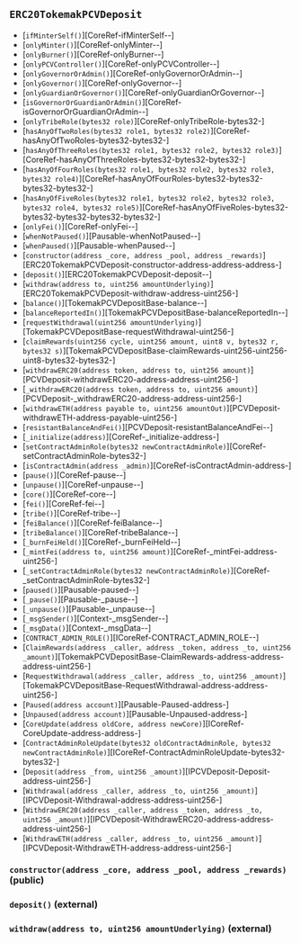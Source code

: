 ## <span id="ERC20TokemakPCVDeposit"></span> `ERC20TokemakPCVDeposit`



- [`ifMinterSelf()`][CoreRef-ifMinterSelf--]
- [`onlyMinter()`][CoreRef-onlyMinter--]
- [`onlyBurner()`][CoreRef-onlyBurner--]
- [`onlyPCVController()`][CoreRef-onlyPCVController--]
- [`onlyGovernorOrAdmin()`][CoreRef-onlyGovernorOrAdmin--]
- [`onlyGovernor()`][CoreRef-onlyGovernor--]
- [`onlyGuardianOrGovernor()`][CoreRef-onlyGuardianOrGovernor--]
- [`isGovernorOrGuardianOrAdmin()`][CoreRef-isGovernorOrGuardianOrAdmin--]
- [`onlyTribeRole(bytes32 role)`][CoreRef-onlyTribeRole-bytes32-]
- [`hasAnyOfTwoRoles(bytes32 role1, bytes32 role2)`][CoreRef-hasAnyOfTwoRoles-bytes32-bytes32-]
- [`hasAnyOfThreeRoles(bytes32 role1, bytes32 role2, bytes32 role3)`][CoreRef-hasAnyOfThreeRoles-bytes32-bytes32-bytes32-]
- [`hasAnyOfFourRoles(bytes32 role1, bytes32 role2, bytes32 role3, bytes32 role4)`][CoreRef-hasAnyOfFourRoles-bytes32-bytes32-bytes32-bytes32-]
- [`hasAnyOfFiveRoles(bytes32 role1, bytes32 role2, bytes32 role3, bytes32 role4, bytes32 role5)`][CoreRef-hasAnyOfFiveRoles-bytes32-bytes32-bytes32-bytes32-bytes32-]
- [`onlyFei()`][CoreRef-onlyFei--]
- [`whenNotPaused()`][Pausable-whenNotPaused--]
- [`whenPaused()`][Pausable-whenPaused--]
- [`constructor(address _core, address _pool, address _rewards)`][ERC20TokemakPCVDeposit-constructor-address-address-address-]
- [`deposit()`][ERC20TokemakPCVDeposit-deposit--]
- [`withdraw(address to, uint256 amountUnderlying)`][ERC20TokemakPCVDeposit-withdraw-address-uint256-]
- [`balance()`][TokemakPCVDepositBase-balance--]
- [`balanceReportedIn()`][TokemakPCVDepositBase-balanceReportedIn--]
- [`requestWithdrawal(uint256 amountUnderlying)`][TokemakPCVDepositBase-requestWithdrawal-uint256-]
- [`claimRewards(uint256 cycle, uint256 amount, uint8 v, bytes32 r, bytes32 s)`][TokemakPCVDepositBase-claimRewards-uint256-uint256-uint8-bytes32-bytes32-]
- [`withdrawERC20(address token, address to, uint256 amount)`][PCVDeposit-withdrawERC20-address-address-uint256-]
- [`_withdrawERC20(address token, address to, uint256 amount)`][PCVDeposit-_withdrawERC20-address-address-uint256-]
- [`withdrawETH(address payable to, uint256 amountOut)`][PCVDeposit-withdrawETH-address-payable-uint256-]
- [`resistantBalanceAndFei()`][PCVDeposit-resistantBalanceAndFei--]
- [`_initialize(address)`][CoreRef-_initialize-address-]
- [`setContractAdminRole(bytes32 newContractAdminRole)`][CoreRef-setContractAdminRole-bytes32-]
- [`isContractAdmin(address _admin)`][CoreRef-isContractAdmin-address-]
- [`pause()`][CoreRef-pause--]
- [`unpause()`][CoreRef-unpause--]
- [`core()`][CoreRef-core--]
- [`fei()`][CoreRef-fei--]
- [`tribe()`][CoreRef-tribe--]
- [`feiBalance()`][CoreRef-feiBalance--]
- [`tribeBalance()`][CoreRef-tribeBalance--]
- [`_burnFeiHeld()`][CoreRef-_burnFeiHeld--]
- [`_mintFei(address to, uint256 amount)`][CoreRef-_mintFei-address-uint256-]
- [`_setContractAdminRole(bytes32 newContractAdminRole)`][CoreRef-_setContractAdminRole-bytes32-]
- [`paused()`][Pausable-paused--]
- [`_pause()`][Pausable-_pause--]
- [`_unpause()`][Pausable-_unpause--]
- [`_msgSender()`][Context-_msgSender--]
- [`_msgData()`][Context-_msgData--]
- [`CONTRACT_ADMIN_ROLE()`][ICoreRef-CONTRACT_ADMIN_ROLE--]
- [`ClaimRewards(address _caller, address _token, address _to, uint256 _amount)`][TokemakPCVDepositBase-ClaimRewards-address-address-address-uint256-]
- [`RequestWithdrawal(address _caller, address _to, uint256 _amount)`][TokemakPCVDepositBase-RequestWithdrawal-address-address-uint256-]
- [`Paused(address account)`][Pausable-Paused-address-]
- [`Unpaused(address account)`][Pausable-Unpaused-address-]
- [`CoreUpdate(address oldCore, address newCore)`][ICoreRef-CoreUpdate-address-address-]
- [`ContractAdminRoleUpdate(bytes32 oldContractAdminRole, bytes32 newContractAdminRole)`][ICoreRef-ContractAdminRoleUpdate-bytes32-bytes32-]
- [`Deposit(address _from, uint256 _amount)`][IPCVDeposit-Deposit-address-uint256-]
- [`Withdrawal(address _caller, address _to, uint256 _amount)`][IPCVDeposit-Withdrawal-address-address-uint256-]
- [`WithdrawERC20(address _caller, address _token, address _to, uint256 _amount)`][IPCVDeposit-WithdrawERC20-address-address-address-uint256-]
- [`WithdrawETH(address _caller, address _to, uint256 _amount)`][IPCVDeposit-WithdrawETH-address-address-uint256-]
### <span id="ERC20TokemakPCVDeposit-constructor-address-address-address-"></span> `constructor(address _core, address _pool, address _rewards)` (public)



### <span id="ERC20TokemakPCVDeposit-deposit--"></span> `deposit()` (external)



### <span id="ERC20TokemakPCVDeposit-withdraw-address-uint256-"></span> `withdraw(address to, uint256 amountUnderlying)` (external)



